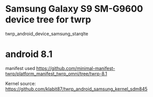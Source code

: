 # Samsung Galaxy S9 SM-G9600 device tree for twrp
twrp_android_device_samsung_starqlte

# android 8.1
manifest used
https://github.com/minimal-manifest-twrp/platform_manifest_twrp_omni/tree/twrp-8.1

Kernel source:
https://github.com/klabit87/twrp_android_samsung_kernel_sdm845